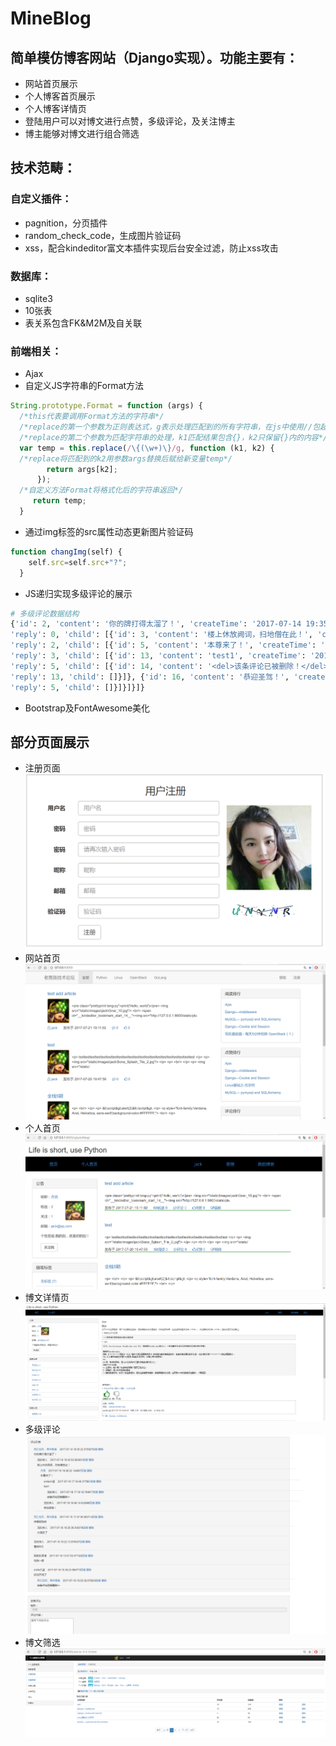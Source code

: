 # MineBlog
## 简单模仿博客网站（Django实现）。功能主要有：
* 网站首页展示
* 个人博客首页展示
* 个人博客详情页
* 登陆用户可以对博文进行点赞，多级评论，及关注博主
* 博主能够对博文进行组合筛选
## 技术范畴：
### 自定义插件：
* pagnition，分页插件
* random_check_code，生成图片验证码
* xss，配合kindeditor富文本插件实现后台安全过滤，防止xss攻击
### 数据库：
* sqlite3
* 10张表
* 表关系包含FK&M2M及自关联
### 前端相关：
* Ajax
* 自定义JS字符串的Format方法
```javascript
String.prototype.Format = function (args) {
  /*this代表要调用Format方法的字符串*/
  /*replace的第一个参数为正则表达式，g表示处理匹配到的所有字符串，在js中使用//包起来*/
  /*replace的第二个参数为匹配字符串的处理，k1匹配结果包含{}，k2只保留{}内的内容*/
  var temp = this.replace(/\{(\w+)\}/g, function (k1, k2) {
  /*replace将匹配到的k2用参数args替换后赋给新变量temp*/
        return args[k2];
      });
  /*自定义方法Format将格式化后的字符串返回*/
     return temp;
  }
```
* 通过img标签的src属性动态更新图片验证码
```javascript
function changImg(self) {
    self.src=self.src+"?";
  }
```
* JS递归实现多级评论的展示
```python
# 多级评论数据结构
{'id': 2, 'content': '你的牌打得太溜了！', 'createTime': '2017-07-14 19:35:22.579387', 'nickName': '死亡如风，常伴吾身', 'user': 'jackboy', 'site': 'jackboy', 
'reply': 0, 'child': [{'id': 3, 'content': '楼上休放阙词，扫地僧在此！', 'createTime': '2017-07-14 19:43:03.883001', 'nickName': '龙的传人', 'user': 'LeeSin', 'site': 0, 
'reply': 2, 'child': [{'id': 5, 'content': '本尊来了！', 'createTime': '2017-07-15 16:48:32.144007', 'nickName': '杰克', 'user': 'jack', 'site': 'jack', 
'reply': 3, 'child': [{'id': 13, 'content': 'test1', 'createTime': '2017-07-18 17:18:49.377891', 'nickName': 'smile大盗', 'user': 'smile', 'site': 0, 
'reply': 5, 'child': [{'id': 14, 'content': '<del>该条评论已被删除！</del>', 'createTime': '2017-07-18 17:19:16.784917', 'nickName': '龙的传人', 'user': 'LeeSin', 'site': 0, 
'reply': 13, 'child': []}]}, {'id': 16, 'content': '恭迎圣驾！', 'createTime': '2017-07-18 18:46:14.032889', 'nickName': '龙的传人', 'user': 'LeeSin', 'site': 0, 
'reply': 5, 'child': []}]}]}]}
```
* Bootstrap及FontAwesome美化

## 部分页面展示
* 注册页面
![](https://github.com/jackupdown/MineBlog/raw/master/mdPic/register.png)
* 网站首页
![](https://github.com/jackupdown/MineBlog/raw/master/mdPic/home.png)
* 个人首页
![](https://github.com/jackupdown/MineBlog/raw/master/mdPic/phome.png)
* 博文详情页
![](https://github.com/jackupdown/MineBlog/raw/master/mdPic/details.png)
* 多级评论
![](https://github.com/jackupdown/MineBlog/raw/master/mdPic/comments.png)
* 博文筛选
![](https://github.com/jackupdown/MineBlog/raw/master/mdPic/backend.png)

